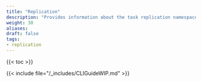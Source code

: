 ```yaml
---
title: "Replication"
description: "Provides information about the task replication namespace in the TrueNAS CLI. Includes command syntax and common commands."
weight: 30
aliases:
draft: false
tags:
- replication
---
```


{{< toc >}}

{{< include file="/_includes/CLIGuideWIP.md" >}}
